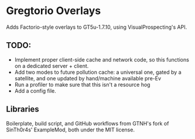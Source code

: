 # Gregtorio Overlays
Adds Factorio-style overlays to GT5u-1.7.10, using VisualProspecting's API.

## TODO:
 - Implement proper client-side cache and network code, so this functions on a dedicated server + client.
 - Add two modes to future pollution cache: a universal one, gated by a satellite, and one updated by hand/machine available pre-Ev
 - Run a profiler to make sure that this isn't a resource hog
 - Add a config file.

## Libraries
Boilerplate, build script, and GitHub workflows from GTNH's fork of SinTh0r4s' ExampleMod, both under the MIT license.
